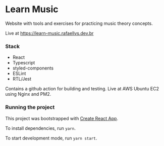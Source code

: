 # Learn Music

Website with tools and exercises for practicing music theory concepts.

Live at https://learn-music.rafaellvs.dev.br


### Stack
- React
- Typescript
- styled-components
- ESLint
- RTL/Jest

Contains a github action for building and testing. Live at AWS Ubuntu EC2 using Nginx and PM2.

### Running the project

This project was bootstrapped with [Create React App](https://github.com/facebook/create-react-app).

To install dependencies, run `yarn`.

To start development mode, run `yarn start`.
